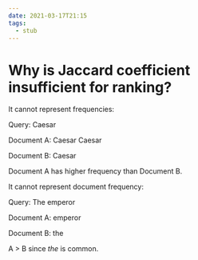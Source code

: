 ```yaml
---
date: 2021-03-17T21:15
tags: 
  - stub
---
```


# Why is Jaccard coefficient insufficient for ranking?

It cannot represent frequencies:

Query: Caesar

Document A: Caesar Caesar

Document B: Caesar

Document A has higher frequency than Document B.

It cannot represent document frequency:

Query: The emperor

Document A: emperor

Document B: the

A > B since *the* is common.
